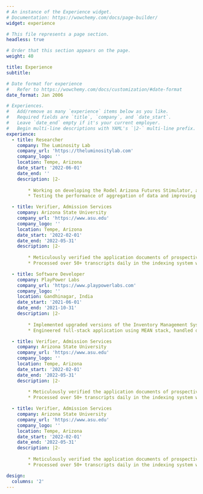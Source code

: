 ```yaml
---
# An instance of the Experience widget.
# Documentation: https://wowchemy.com/docs/page-builder/
widget: experience

# This file represents a page section.
headless: true

# Order that this section appears on the page.
weight: 40

title: Experience
subtitle:

# Date format for experience
#   Refer to https://wowchemy.com/docs/customization/#date-format
date_format: Jan 2006

# Experiences.
#   Add/remove as many `experience` items below as you like.
#   Required fields are `title`, `company`, and `date_start`.
#   Leave `date_end` empty if it's your current employer.
#   Begin multi-line descriptions with YAML's `|2-` multi-line prefix.
experience:
  - title: Researcher
    company: The Luminosity Lab
    company_url: 'https://theluminositylab.com'
    company_logo: ''
    location: Tempe, Arizona
    date_start: '2022-06-01'
    date_end: ''
    description: |2-
    
        * Working on developing the Rodel Arizona Futures Stimulator, an interactive simulator that provides enhanced decision-making using ReactJS and Python. Responsible for analyzing the effects of business decisions based on past data of around 30 years.
        * Testing the performance of aggregation of data and improving it using Python to display the stimulation state on the front end.

  - title: Verifier, Admission Services
    company: Arizona State University
    company_url: 'https://www.asu.edu'
    company_logo: ''
    location: Tempe, Arizona
    date_start: '2022-02-01'
    date_end: '2022-05-31'
    description: |2-
    
        * Meticulously verified the application documents of prospective ASU students with attention to detail.
        * Processed over 50+ transcripts daily in the indexing system with over 90% accuracy thereby decreasing the overall processing time by 4 days every month.

  - title: Software Developer 
    company: PlayPower Labs
    company_url: 'https://www.playpowerlabs.com'
    company_logo: ''
    location: Gandhinagar, India
    date_start: '2021-06-01'
    date_end: '2021-10-31'
    description: |2-
    
        * Implemented upgraded versions of the Inventory Management System to incorporate more features.
        * Engineered full-stack application using MEAN stack, handled database, deployed the application to cloud using AWS, solved bugs, and improved efficiency of the system by 30%.

  - title: Verifier, Admission Services
    company: Arizona State University
    company_url: 'https://www.asu.edu'
    company_logo: ''
    location: Tempe, Arizona
    date_start: '2022-02-01'
    date_end: '2022-05-31'
    description: |2-
    
        * Meticulously verified the application documents of prospective ASU students with attention to detail.
        * Processed over 50+ transcripts daily in the indexing system with over 90% accuracy thereby decreasing the overall processing time by 4 days every month.

  - title: Verifier, Admission Services
    company: Arizona State University
    company_url: 'https://www.asu.edu'
    company_logo: ''
    location: Tempe, Arizona
    date_start: '2022-02-01'
    date_end: '2022-05-31'
    description: |2-
    
        * Meticulously verified the application documents of prospective ASU students with attention to detail.
        * Processed over 50+ transcripts daily in the indexing system with over 90% accuracy thereby decreasing the overall processing time by 4 days every month.

design:
  columns: '2'
---
```

